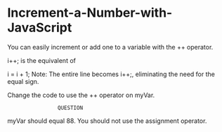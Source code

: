 # Increment-a-Number-with-JavaScript
You can easily increment or add one to a variable with the ++ operator.

i++;
is the equivalent of

i = i + 1;
Note: The entire line becomes i++;, eliminating the need for the equal sign.

Change the code to use the ++ operator on myVar.

                    QUESTION
                    
myVar should equal 88.
You should not use the assignment operator.
